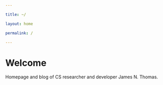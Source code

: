 ```yaml
---

title: ~/

layout: home

permalink: /

---
```



# Welcome

Homepage and blog of CS researcher and developer James N. Thomas.
